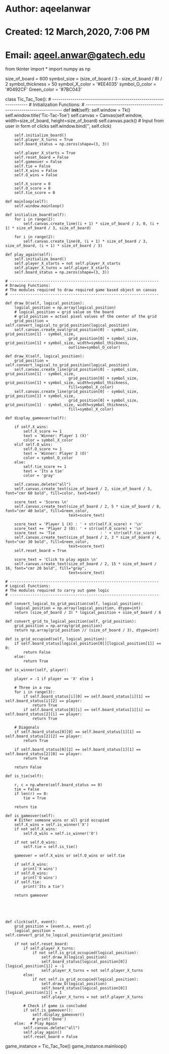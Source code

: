  # Author: aqeelanwar
# Created: 12 March,2020, 7:06 PM
# Email: aqeel.anwar@gatech.edu

from tkinter import *
import numpy as np

size_of_board = 600
symbol_size = (size_of_board / 3 - size_of_board / 8) / 2
symbol_thickness = 50
symbol_X_color = '#EE4035'
symbol_O_color = '#0492CF'
Green_color = '#7BC043'


class Tic_Tac_Toe():
    # ------------------------------------------------------------------
    # Initialization Functions:
    # ------------------------------------------------------------------
    def __init__(self):
        self.window = Tk()
        self.window.title('Tic-Tac-Toe')
        self.canvas = Canvas(self.window, width=size_of_board, height=size_of_board)
        self.canvas.pack()
        # Input from user in form of clicks
        self.window.bind('<Button-1>', self.click)

        self.initialize_board()
        self.player_X_turns = True
        self.board_status = np.zeros(shape=(3, 3))

        self.player_X_starts = True
        self.reset_board = False
        self.gameover = False
        self.tie = False
        self.X_wins = False
        self.O_wins = False

        self.X_score = 0
        self.O_score = 0
        self.tie_score = 0

    def mainloop(self):
        self.window.mainloop()

    def initialize_board(self):
        for i in range(2):
            self.canvas.create_line((i + 1) * size_of_board / 3, 0, (i + 1) * size_of_board / 3, size_of_board)

        for i in range(2):
            self.canvas.create_line(0, (i + 1) * size_of_board / 3, size_of_board, (i + 1) * size_of_board / 3)

    def play_again(self):
        self.initialize_board()
        self.player_X_starts = not self.player_X_starts
        self.player_X_turns = self.player_X_starts
        self.board_status = np.zeros(shape=(3, 3))

    # ------------------------------------------------------------------
    # Drawing Functions:
    # The modules required to draw required game based object on canvas
    # ------------------------------------------------------------------

    def draw_O(self, logical_position):
        logical_position = np.array(logical_position)
        # logical_position = grid value on the board
        # grid_position = actual pixel values of the center of the grid
        grid_position = self.convert_logical_to_grid_position(logical_position)
        self.canvas.create_oval(grid_position[0] - symbol_size, grid_position[1] - symbol_size,
                                grid_position[0] + symbol_size, grid_position[1] + symbol_size, width=symbol_thickness,
                                outline=symbol_O_color)

    def draw_X(self, logical_position):
        grid_position = self.convert_logical_to_grid_position(logical_position)
        self.canvas.create_line(grid_position[0] - symbol_size, grid_position[1] - symbol_size,
                                grid_position[0] + symbol_size, grid_position[1] + symbol_size, width=symbol_thickness,
                                fill=symbol_X_color)
        self.canvas.create_line(grid_position[0] - symbol_size, grid_position[1] + symbol_size,
                                grid_position[0] + symbol_size, grid_position[1] - symbol_size, width=symbol_thickness,
                                fill=symbol_X_color)

    def display_gameover(self):

        if self.X_wins:
            self.X_score += 1
            text = 'Winner: Player 1 (X)'
            color = symbol_X_color
        elif self.O_wins:
            self.O_score += 1
            text = 'Winner: Player 2 (O)'
            color = symbol_O_color
        else:
            self.tie_score += 1
            text = 'Its a tie'
            color = 'gray'

        self.canvas.delete("all")
        self.canvas.create_text(size_of_board / 2, size_of_board / 3, font="cmr 60 bold", fill=color, text=text)

        score_text = 'Scores \n'
        self.canvas.create_text(size_of_board / 2, 5 * size_of_board / 8, font="cmr 40 bold", fill=Green_color,
                                text=score_text)

        score_text = 'Player 1 (X) : ' + str(self.X_score) + '\n'
        score_text += 'Player 2 (O): ' + str(self.O_score) + '\n'
        score_text += 'Tie                    : ' + str(self.tie_score)
        self.canvas.create_text(size_of_board / 2, 3 * size_of_board / 4, font="cmr 30 bold", fill=Green_color,
                                text=score_text)
        self.reset_board = True

        score_text = 'Click to play again \n'
        self.canvas.create_text(size_of_board / 2, 15 * size_of_board / 16, font="cmr 20 bold", fill="gray",
                                text=score_text)

    # ------------------------------------------------------------------
    # Logical Functions:
    # The modules required to carry out game logic
    # ------------------------------------------------------------------

    def convert_logical_to_grid_position(self, logical_position):
        logical_position = np.array(logical_position, dtype=int)
        return (size_of_board / 3) * logical_position + size_of_board / 6

    def convert_grid_to_logical_position(self, grid_position):
        grid_position = np.array(grid_position)
        return np.array(grid_position // (size_of_board / 3), dtype=int)

    def is_grid_occupied(self, logical_position):
        if self.board_status[logical_position[0]][logical_position[1]] == 0:
            return False
        else:
            return True

    def is_winner(self, player):

        player = -1 if player == 'X' else 1

        # Three in a row
        for i in range(3):
            if self.board_status[i][0] == self.board_status[i][1] == self.board_status[i][2] == player:
                return True
            if self.board_status[0][i] == self.board_status[1][i] == self.board_status[2][i] == player:
                return True

        # Diagonals
        if self.board_status[0][0] == self.board_status[1][1] == self.board_status[2][2] == player:
            return True

        if self.board_status[0][2] == self.board_status[1][1] == self.board_status[2][0] == player:
            return True

        return False

    def is_tie(self):

        r, c = np.where(self.board_status == 0)
        tie = False
        if len(r) == 0:
            tie = True

        return tie

    def is_gameover(self):
        # Either someone wins or all grid occupied
        self.X_wins = self.is_winner('X')
        if not self.X_wins:
            self.O_wins = self.is_winner('O')

        if not self.O_wins:
            self.tie = self.is_tie()

        gameover = self.X_wins or self.O_wins or self.tie

        if self.X_wins:
            print('X wins')
        if self.O_wins:
            print('O wins')
        if self.tie:
            print('Its a tie')

        return gameover





    def click(self, event):
        grid_position = [event.x, event.y]
        logical_position = self.convert_grid_to_logical_position(grid_position)

        if not self.reset_board:
            if self.player_X_turns:
                if not self.is_grid_occupied(logical_position):
                    self.draw_X(logical_position)
                    self.board_status[logical_position[0]][logical_position[1]] = -1
                    self.player_X_turns = not self.player_X_turns
            else:
                if not self.is_grid_occupied(logical_position):
                    self.draw_O(logical_position)
                    self.board_status[logical_position[0]][logical_position[1]] = 1
                    self.player_X_turns = not self.player_X_turns

            # Check if game is concluded
            if self.is_gameover():
                self.display_gameover()
                # print('Done')
        else:  # Play Again
            self.canvas.delete("all")
            self.play_again()
            self.reset_board = False


game_instance = Tic_Tac_Toe()
game_instance.mainloop()
